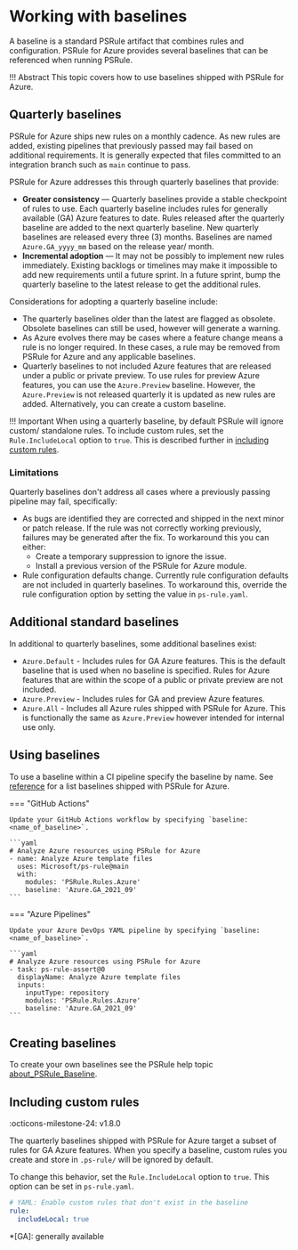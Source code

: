 # Working with baselines

A baseline is a standard PSRule artifact that combines rules and configuration.
PSRule for Azure provides several baselines that can be referenced when running PSRule.

!!! Abstract
    This topic covers how to use baselines shipped with PSRule for Azure.

## Quarterly baselines

PSRule for Azure ships new rules on a monthly cadence.
As new rules are added, existing pipelines that previously passed may fail based on additional requirements.
It is generally expected that files committed to an integration branch such as `main` continue to pass.

PSRule for Azure addresses this through quarterly baselines that provide:

- **Greater consistency** &mdash; Quarterly baselines provide a stable checkpoint of rules to use.
  Each quarterly baseline includes rules for generally available (GA) Azure features to date.
  Rules released after the quarterly baseline are added to the next quarterly baseline.
  New quarterly baselines are released every three (3) months.
  Baselines are named `Azure.GA_yyyy_mm` based on the release year/ month.
- **Incremental adoption** &mdash; It may not be possibly to implement new rules immediately.
  Existing backlogs or timelines may make it impossible to add new requirements until a future sprint.
  In a future sprint, bump the quarterly baseline to the latest release to get the additional rules.

Considerations for adopting a quarterly baseline include:

- The quarterly baselines older than the latest are flagged as obsolete.
  Obsolete baselines can still be used, however will generate a warning.
- As Azure evolves there may be cases where a feature change means a rule is no longer required.
  In these cases, a rule may be removed from PSRule for Azure and any applicable baselines.
- Quarterly baselines to not included Azure features that are released under a public or private preview.
  To use rules for preview Azure features, you can use the `Azure.Preview` baseline.
  However, the `Azure.Preview` is not released quarterly it is updated as new rules are added.
  Alternatively, you can create a custom baseline.

!!! Important
    When using a quarterly baseline, by default PSRule will ignore custom/ standalone rules.
    To include custom rules, set the `Rule.IncludeLocal` option to `true`.
    This is described further in [including custom rules](#including-custom-rules).

### Limitations

Quarterly baselines don't address all cases where a previously passing pipeline may fail, specifically:

- As bugs are identified they are corrected and shipped in the next minor or patch release.
  If the rule was not correctly working previously, failures may be generated after the fix.
  To workaround this you can either:
  - Create a temporary suppression to ignore the issue.
  - Install a previous version of the PSRule for Azure module.
- Rule configuration defaults change.
  Currently rule configuration defaults are not included in quarterly baselines.
  To workaround this, override the rule configuration option by setting the value in `ps-rule.yaml`.

## Additional standard baselines

In additional to quarterly baselines, some additional baselines exist:

- `Azure.Default` - Includes rules for GA Azure features.
  This is the default baseline that is used when no baseline is specified.
  Rules for Azure features that are within the scope of a public or private preview are not included.
- `Azure.Preview` - Includes rules for GA and preview Azure features.
- `Azure.All` - Includes all Azure rules shipped with PSRule for Azure.
  This is functionally the same as `Azure.Preview` however intended for internal use only.

## Using baselines

To use a baseline within a CI pipeline specify the baseline by name.
See [reference][1] for a list baselines shipped with PSRule for Azure.

=== "GitHub Actions"

    Update your GitHub Actions workflow by specifying `baseline: <name_of_baseline>`.

    ```yaml
    # Analyze Azure resources using PSRule for Azure
    - name: Analyze Azure template files
      uses: Microsoft/ps-rule@main
      with:
        modules: 'PSRule.Rules.Azure'
        baseline: 'Azure.GA_2021_09'
    ```

=== "Azure Pipelines"

    Update your Azure DevOps YAML pipeline by specifying `baseline: <name_of_baseline>`.

    ```yaml
    # Analyze Azure resources using PSRule for Azure
    - task: ps-rule-assert@0
      displayName: Analyze Azure template files
      inputs:
        inputType: repository
        modules: 'PSRule.Rules.Azure'
        baseline: 'Azure.GA_2021_09'
    ```

  [1]: en/baselines/Azure.All.md

## Creating baselines

To create your own baselines see the PSRule help topic [about_PSRule_Baseline][2].

  [2]: https://microsoft.github.io/PSRule/concepts/PSRule/en-US/about_PSRule_Baseline.html

## Including custom rules

:octicons-milestone-24: v1.8.0

The quarterly baselines shipped with PSRule for Azure target a subset of rules for GA Azure features.
When you specify a baseline, custom rules you create and store in `.ps-rule/` will be ignored by default.

To change this behavior, set the `Rule.IncludeLocal` option to `true`.
This option can be set in `ps-rule.yaml`.

```yaml
# YAML: Enable custom rules that don't exist in the baseline
rule:
  includeLocal: true
```

*[GA]: generally available
